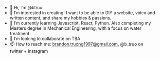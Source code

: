 - 👋 Hi, I’m @btruo
- 👀 I’m interested in creating! I want to be able to DIY a website, video and written content, and share my hobbies & passions.
- 🌱 I’m currently learning Javascript, React, Python. Also completing my Masters degree in Mechanical Engineering, with a focus on water treatment.
- 💞️ I’m looking to collaborate on TBA
- 📫 How to reach me: brandon.truong1997@gmail.com, @b_truo on twitter + instagram

<!---
btruo/btruo is a ✨ special ✨ repository because its `README.md` (this file) appears on your GitHub profile.
You can click the Preview link to take a look at your changes.
--->
